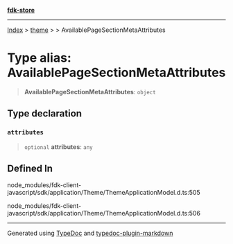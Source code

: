 [**fdk-store**](../../../README.md)
***

[Index](../../../API.md) > [theme](../../README.md) > [<internal>](../README.md) > AvailablePageSectionMetaAttributes

# Type alias: AvailablePageSectionMetaAttributes

> **AvailablePageSectionMetaAttributes**: `object`

## Type declaration

### `attributes`

> `optional` **attributes**: `any`

## Defined In

node\_modules/fdk-client-javascript/sdk/application/Theme/ThemeApplicationModel.d.ts:505

node\_modules/fdk-client-javascript/sdk/application/Theme/ThemeApplicationModel.d.ts:506

***
Generated using [TypeDoc](https://typedoc.org/) and [typedoc-plugin-markdown](https://www.npmjs.com/package/typedoc-plugin-markdown)
